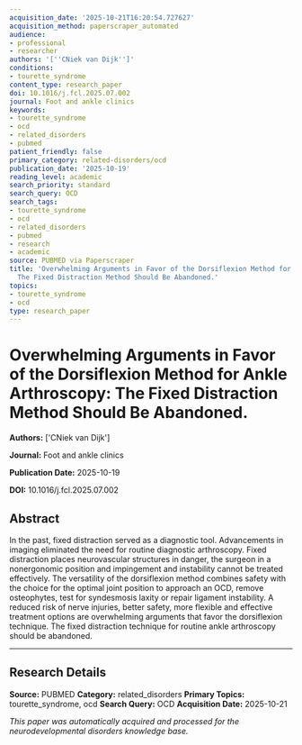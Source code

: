 ```yaml
---
acquisition_date: '2025-10-21T16:20:54.727627'
acquisition_method: paperscraper_automated
audience:
- professional
- researcher
authors: '[''CNiek van Dijk'']'
conditions:
- tourette_syndrome
content_type: research_paper
doi: 10.1016/j.fcl.2025.07.002
journal: Foot and ankle clinics
keywords:
- tourette_syndrome
- ocd
- related_disorders
- pubmed
patient_friendly: false
primary_category: related-disorders/ocd
publication_date: '2025-10-19'
reading_level: academic
search_priority: standard
search_query: OCD
search_tags:
- tourette_syndrome
- ocd
- related_disorders
- pubmed
- research
- academic
source: PUBMED via Paperscraper
title: 'Overwhelming Arguments in Favor of the Dorsiflexion Method for Ankle Arthroscopy:
  The Fixed Distraction Method Should Be Abandoned.'
topics:
- tourette_syndrome
- ocd
type: research_paper
---
```


# Overwhelming Arguments in Favor of the Dorsiflexion Method for Ankle Arthroscopy: The Fixed Distraction Method Should Be Abandoned.

**Authors:** ['CNiek van Dijk']

**Journal:** Foot and ankle clinics

**Publication Date:** 2025-10-19

**DOI:** 10.1016/j.fcl.2025.07.002

## Abstract

In the past, fixed distraction served as a diagnostic tool. Advancements in imaging eliminated the need for routine diagnostic arthroscopy. Fixed distraction places neurovascular structures in danger, the surgeon in a nonergonomic position and impingement and instability cannot be treated effectively. The versatility of the dorsiflexion method combines safety with the choice for the optimal joint position to approach an OCD, remove osteophytes, test for syndesmosis laxity or repair ligament instability. A reduced risk of nerve injuries, better safety, more flexible and effective treatment options are overwhelming arguments that favor the dorsiflexion technique. The fixed distraction technique for routine ankle arthroscopy should be abandoned.

---

## Research Details

**Source:** PUBMED
**Category:** related_disorders
**Primary Topics:** tourette_syndrome, ocd
**Search Query:** OCD
**Acquisition Date:** 2025-10-21

*This paper was automatically acquired and processed for the neurodevelopmental disorders knowledge base.*
